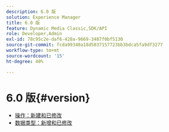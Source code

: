 ```yaml
---
description: 6.0 版
solution: Experience Manager
title: 6.0 版
feature: Dynamic Media Classic,SDK/API
role: Developer,Admin
exl-id: 78c95c2e-daf6-428a-9669-3487f0bf5130
source-git-commit: fcda99340a18d5037157723bb3bdca5fa9df3277
workflow-type: tm+mt
source-wordcount: '15'
ht-degree: 40%

---
```


# 6.0 版{#version}

* [操作：新建和已修改](r-6-operations.md)
* [数据类型：新增和已修改](r-6-types.md)
